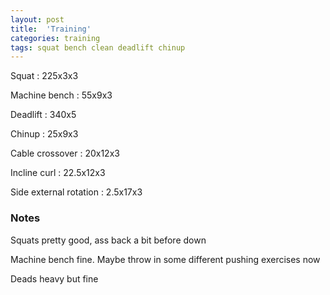 ```yaml
---
layout: post
title:  'Training'
categories: training
tags: squat bench clean deadlift chinup
---
```


Squat : 225x3x3

Machine bench : 55x9x3

Deadlift  : 340x5

Chinup  : 25x9x3

Cable crossover : 20x12x3

Incline curl  : 22.5x12x3

Side external rotation  : 2.5x17x3

### Notes

Squats pretty good, ass back a bit before down

Machine bench fine. Maybe throw in some different pushing exercises now

Deads heavy but fine

